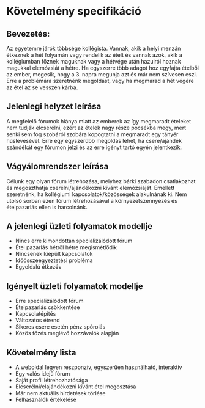 # Követelmény specifikáció

## Bevezetés:

Az egyetemre járók többsége kollégista. Vannak, akik a helyi menzán étkeznek a hét folyamán vagy  rendelik az ételt és vannak azok, akik a kollégiumban főznek maguknak vagy a hétvége után hazulról hoznak magukkal elemózsiát a hétre. Ha egyszerre több adagot hoz egyfajta ételből az ember, megesik, hogy a 3. napra megunja azt és már nem szívesen eszi. Erre a problémára szeretnénk megoldást, vagy ha megmarad a hét végére az étel az se vesszen kárba.


## Jelenlegi helyzet leírása
A megfelelő fórumok hiánya miatt az emberek az így megmaradt ételeket nem tudják elcserélni, ezért az ételek nagy része pocsékba megy, mert senki sem fog szobáról szobára kopogtatni a megmaradt egy tányér húslevesével. Erre egy egyszerűbb megoldás lehet, ha csere/ajándék szándékát egy fórumon jelzi és az erre igényt tartó egyén jelentkezik.

## Vágyálomrendszer leírása
Célunk egy olyan fórum létrehozása, melyhez bárki szabadon csatlakozhat és megoszthatja cserélni/ajándékozni kívánt elemózsiáját. Emellett szeretnénk, ha kollégiumi kapcsolatok/közösségek alakulnának ki. Nem utolsó sorban ezen fórum létrehozásával a környezetszennyezés és ételpazarlás ellen is harcolnánk. 

## A jelenlegi üzleti folyamatok modellje
*	Nincs erre kimondottan specializálódott fórum 
* Étel pazarlás hétről hétre megismétlődik
*	Nincsenek kiépült kapcsolatok
*	Időösszeegyeztetési probléma
*	Egyoldalú étkezés

## Igényelt üzleti folyamatok modellje
*	Erre specializálódott fórum
*	Ételpazarlás csökkentése
*	Kapcsolatépítés
*	Változatos étrend
*	Sikeres csere esetén pénz spórolás
*	Közös főzés meglévő hozzávalók alapján

## Követelmény lista
*	A weboldal legyen reszponzív, egyszerűen használható, interaktív
*	Egy valós idejű fórum
*	Saját profil létrehozhatósága
*	Elcserélni/elajándékozni kívánt étel megosztása
*	Már nem aktuális hirdetések törlése
*	Felhasználók értékelése

